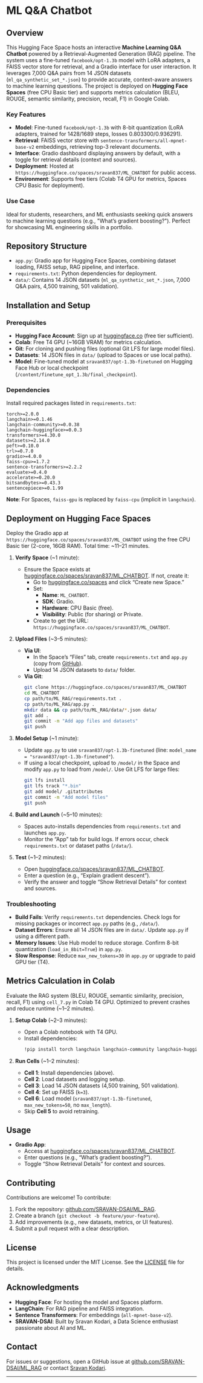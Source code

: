 # ML Q&A Chatbot

## Overview

This Hugging Face Space hosts an interactive **Machine Learning Q&A Chatbot** powered by a Retrieval-Augmented Generation (RAG) pipeline. The system uses a fine-tuned `facebook/opt-1.3b` model with LoRA adapters, a FAISS vector store for retrieval, and a Gradio interface for user interaction. It leverages 7,000 Q&A pairs from 14 JSON datasets (`ml_qa_synthetic_set_*.json`) to provide accurate, context-aware answers to machine learning questions. The project is deployed on **Hugging Face Spaces** (free CPU Basic tier) and supports metrics calculation (BLEU, ROUGE, semantic similarity, precision, recall, F1) in Google Colab.

### Key Features
- **Model**: Fine-tuned `facebook/opt-1.3b` with 8-bit quantization (LoRA adapters, trained for 1428/1689 steps, losses 0.803300/0.936291).
- **Retrieval**: FAISS vector store with `sentence-transformers/all-mpnet-base-v2` embeddings, retrieving top-3 relevant documents.
- **Interface**: Gradio dashboard displaying answers by default, with a toggle for retrieval details (context and sources).
- **Deployment**: Hosted at `https://huggingface.co/spaces/sravan837/ML_CHATBOT` for public access.
- **Environment**: Supports free tiers (Colab T4 GPU for metrics, Spaces CPU Basic for deployment).

### Use Case
Ideal for students, researchers, and ML enthusiasts seeking quick answers to machine learning questions (e.g., "What’s gradient boosting?"). Perfect for showcasing ML engineering skills in a portfolio.

## Repository Structure
- `app.py`: Gradio app for Hugging Face Spaces, combining dataset loading, FAISS setup, RAG pipeline, and interface.
- `requirements.txt`: Python dependencies for deployment.
- `data/`: Contains 14 JSON datasets (`ml_qa_synthetic_set_*.json`, 7,000 Q&A pairs, 4,500 training, 501 validation).

## Installation and Setup

### Prerequisites
- **Hugging Face Account**: Sign up at [huggingface.co](https://huggingface.co) (free tier sufficient).
- **Colab**: Free T4 GPU (~16GB VRAM) for metrics calculation.
- **Git**: For cloning and pushing files (optional Git LFS for large model files).
- **Datasets**: 14 JSON files in `data/` (upload to Spaces or use local paths).
- **Model**: Fine-tuned model at `sravan837/opt-1.3b-finetuned` on Hugging Face Hub or local checkpoint (`/content/finetune_opt_1.3b/final_checkpoint`).

### Dependencies
Install required packages listed in `requirements.txt`:
```text
torch>=2.0.0
langchain>=0.1.46
langchain-community>=0.0.38
langchain-huggingface>=0.0.3
transformers>=4.30.0
datasets>=2.14.0
peft>=0.10.0
trl>=0.7.0
gradio>=4.0.0
faiss-cpu>=1.7.2
sentence-transformers>=2.2.2
evaluate>=0.4.0
accelerate>=0.20.0
bitsandbytes>=0.43.3
sentencepiece>=0.1.99
```

**Note**: For Spaces, `faiss-gpu` is replaced by `faiss-cpu` (implicit in `langchain`).

## Deployment on Hugging Face Spaces
Deploy the Gradio app at `https://huggingface.co/spaces/sravan837/ML_CHATBOT` using the free CPU Basic tier (2-core, 16GB RAM). Total time: ~11–21 minutes.

1. **Verify Space** (~1 minute):
   - Ensure the Space exists at [huggingface.co/spaces/sravan837/ML_CHATBOT](https://huggingface.co/spaces/sravan837/ML_CHATBOT). If not, create it:
     - Go to [huggingface.co/spaces](https://huggingface.co/spaces) and click “Create new Space.”
     - Set:
       - **Name**: `ML_CHATBOT`.
       - **SDK**: Gradio.
       - **Hardware**: CPU Basic (free).
       - **Visibility**: Public (for sharing) or Private.
     - Create to get the URL: `https://huggingface.co/spaces/sravan837/ML_CHATBOT`.

2. **Upload Files** (~3–5 minutes):
   - **Via UI**:
     - In the Space’s “Files” tab, create `requirements.txt` and `app.py` (copy from [GitHub](https://github.com/SRAVAN-DSAI/ML_RAG)).
     - Upload 14 JSON datasets to `data/` folder.
   - **Via Git**:
     ```bash
     git clone https://huggingface.co/spaces/sravan837/ML_CHATBOT
     cd ML_CHATBOT
     cp path/to/ML_RAG/requirements.txt .
     cp path/to/ML_RAG/app.py .
     mkdir data && cp path/to/ML_RAG/data/*.json data/
     git add .
     git commit -m "Add app files and datasets"
     git push
     ```

3. **Model Setup** (~1 minute):
   - Update `app.py` to use `sravan837/opt-1.3b-finetuned` (line: `model_name = "sravan837/opt-1.3b-finetuned"`).
   - If using a local checkpoint, upload to `/model/` in the Space and modify `app.py` to load from `/model/`. Use Git LFS for large files:
     ```bash
     git lfs install
     git lfs track "*.bin"
     git add model/ .gitattributes
     git commit -m "Add model files"
     git push
     ```

4. **Build and Launch** (~5–10 minutes):
   - Spaces auto-installs dependencies from `requirements.txt` and launches `app.py`.
   - Monitor the “App” tab for build logs. If errors occur, check `requirements.txt` or dataset paths (`/data/`).

5. **Test** (~1–2 minutes):
   - Open [huggingface.co/spaces/sravan837/ML_CHATBOT](https://huggingface.co/spaces/sravan837/ML_CHATBOT).
   - Enter a question (e.g., “Explain gradient descent”).
   - Verify the answer and toggle “Show Retrieval Details” for context and sources.

### Troubleshooting
- **Build Fails**: Verify `requirements.txt` dependencies. Check logs for missing packages or incorrect `app.py` paths (e.g., `/data/`).
- **Dataset Errors**: Ensure all 14 JSON files are in `data/`. Update `app.py` if using a different path.
- **Memory Issues**: Use Hub model to reduce storage. Confirm 8-bit quantization (`load_in_8bit=True`) in `app.py`.
- **Slow Response**: Reduce `max_new_tokens=30` in `app.py` or upgrade to paid GPU tier (T4).[](https://huggingface.co/docs/hub/main/en/spaces-overview)

## Metrics Calculation in Colab
Evaluate the RAG system (BLEU, ROUGE, semantic similarity, precision, recall, F1) using `cell_7.py` in Colab T4 GPU. Optimized to prevent crashes and reduce runtime (~1–2 minutes).

1. **Setup Colab** (~2–3 minutes):
   - Open a Colab notebook with T4 GPU.
   - Install dependencies:
     ```bash
     !pip install torch langchain langchain-community langchain-huggingface transformers datasets peft trl gradio faiss-gpu sentence-transformers evaluate accelerate bitsandbytes sentencepiece
     ```

2. **Run Cells** (~1–2 minutes):
   - **Cell 1**: Install dependencies (above).
   - **Cell 2**: Load datasets and logging setup.
   - **Cell 3**: Load 14 JSON datasets (4,500 training, 501 validation).
   - **Cell 4**: Set up FAISS (`k=3`).
   - **Cell 6**: Load model (`sravan837/opt-1.3b-finetuned`, `max_new_tokens=50`, no `max_length`).
   - Skip **Cell 5** to avoid retraining.


## Usage
- **Gradio App**:
  - Access at [huggingface.co/spaces/sravan837/ML_CHATBOT](https://huggingface.co/spaces/sravan837/ML_CHATBOT).
  - Enter questions (e.g., “What’s gradient boosting?”).
  - Toggle “Show Retrieval Details” for context and sources.

## Contributing
Contributions are welcome! To contribute:
1. Fork the repository: [github.com/SRAVAN-DSAI/ML_RAG](https://github.com/SRAVAN-DSAI/ML_RAG).
2. Create a branch (`git checkout -b feature/your-feature`).
3. Add improvements (e.g., new datasets, metrics, or UI features).
4. Submit a pull request with a clear description.

## License
This project is licensed under the MIT License. See the [LICENSE](LICENSE) file for details.

## Acknowledgments
- **Hugging Face**: For hosting the model and Spaces platform.[](https://huggingface.co/)[](https://huggingface.co/docs/hub/main/en/spaces-overview)
- **LangChain**: For RAG pipeline and FAISS integration.
- **Sentence Transformers**: For embeddings (`all-mpnet-base-v2`).
- **SRAVAN-DSAI**: Built by Sravan Kodari, a Data Science enthusiast passionate about AI and ML.

## Contact
For issues or suggestions, open a GitHub issue at [github.com/SRAVAN-DSAI/ML_RAG](https://github.com/SRAVAN-DSAI/ML_RAG) or contact [Sravan Kodari](https://www.linkedin.com/in/sravan-kodari/).

---